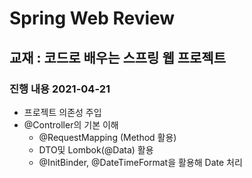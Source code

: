 # Spring Web Review

## 교재 : 코드로 배우는 스프링 웹 프로젝트

### 진행 내용 2021-04-21

- 프로젝트 의존성 주입
- @Controller의 기본 이해
  	- @RequestMapping (Method 활용)
  	- DTO및 Lombok(@Data) 활용
  	- @InitBinder, @DateTimeFormat을 활용해 Date 처리